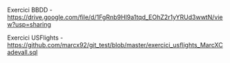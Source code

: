 Exercici BBDD - https://drive.google.com/file/d/1FgRnb9Hl9a1tqd_EOhZ2r1yYRUd3wwtN/view?usp=sharing 

Exercici USFlights - https://github.com/marcx92/git_test/blob/master/exercici_usflights_MarcXCadevall.sql
